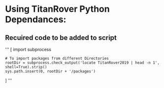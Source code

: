 # Using TitanRover Python Dependances:

## Recuired code to be added to script

'''
[
   import subprocess


    # To import packages from different Directories
    rootDir = subprocess.check_output('locate TitanRover2019 | head -n 1', shell=True).strip()
    sys.path.insert(0, rootDir + '/packages')
]
'''